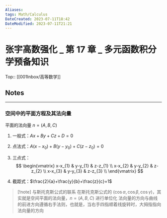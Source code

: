 ```yaml
---
Aliases: 
tags: Math/Calculus 
DateCreated: 2023-07-11T18:42
DateModified: 2023-07-11T21:21
---
```

# 张宇高数强化 _ 第 17 章 _ 多元函数积分学预备知识
Top:: [[001Inbox/高等数学]]

## Notes
---
### 空间中的平面方程及其法向量

平面的法向量 $n = (A,B,C)$

1. 一般式：$Ax+By+Cz+D=0$
2. 点法式：$A(x-x_{0})+B(y-y_{0})+C(z-z_{0})=0$

3. 三点式：$$ \begin{vmatrix} x-x_{1} & y-y_{1} & z-z_{1} \\ x-x_{2} & y-y_{2} & z-z_{2} \\ x-x_{3} & y-y_{3} & z-z_{3} \\ \end{vmatrix} $$

4. 截距式：$\frac{2}{a}+\frac{y}{b}+\frac{z}{c}=1$

> [!note] 与斯托克斯公式的联系
> 在斯托克斯公式的 $(\cos\alpha,\cos\beta,\cos\gamma)$，其实就是空间平面的法向量，$n=(A,B,C)$ 进行单位化
> 法向量的方向与曲线的前进方向遵循右手法则，也就是，当右手四指顺着线旋转时，大拇指指向法向量的方向
